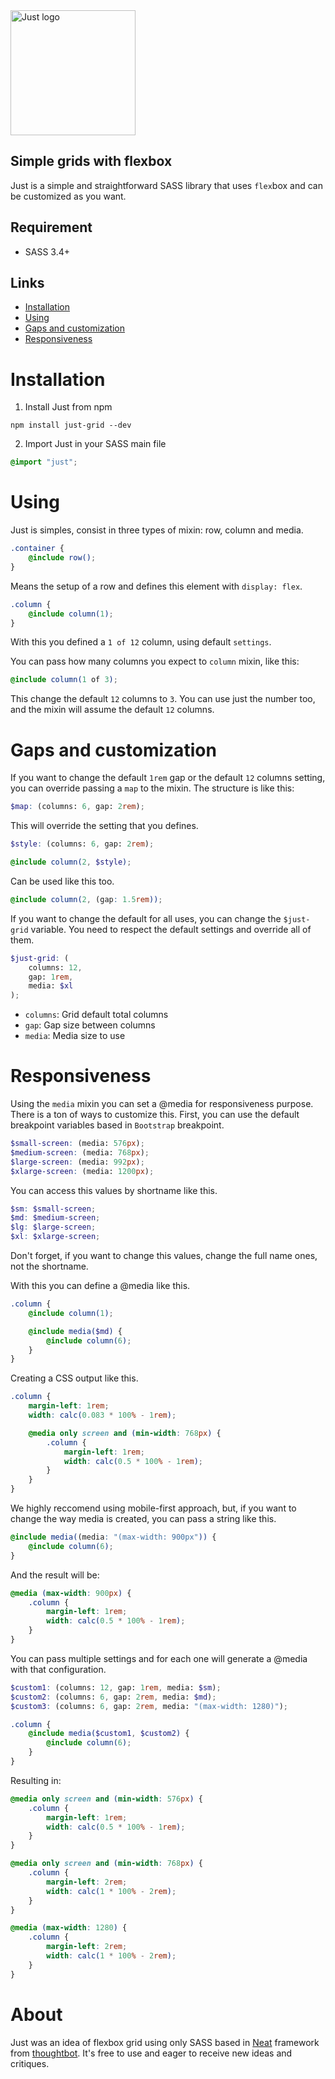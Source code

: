 <img src="https://i.imgur.com/VaCjbQ2.png" width="200" alt="Just logo">

## Simple grids with flexbox

Just is a simple and straightforward SASS library that uses ```flex```box and can be customized as you want.

## Requirement

- SASS 3.4+

## Links

- [Installation](#installation)
- [Using](#using)
- [Gaps and customization](#gaps-and-customization)
- [Responsiveness](#responsiveness)

# Installation

1. Install Just from npm

```
npm install just-grid --dev
```

2. Import Just in your SASS main file

```scss
@import "just";
```

# Using

Just is simples, consist in three types of mixin: row, column and media.

```scss
.container {
    @include row();
}
```

Means the setup of a row and defines this element with ```display: flex```.

```scss
.column {
    @include column(1);
}
```

With this you defined a ```1 of 12``` column, using default ```settings```.

You can pass how many columns you expect to ```column``` mixin, like this:

```scss
@include column(1 of 3);
```

This change the default ```12``` columns to ```3```.
You can use just the number too, and the mixin will assume the default ```12``` columns.

# Gaps and customization

If you want to change the default ```1rem``` gap or the default ```12``` columns setting, you can override passing a ```map``` to the mixin. The structure is like this:

```scss
$map: (columns: 6, gap: 2rem);
```

This will override the setting that you defines.

```scss
$style: (columns: 6, gap: 2rem);

@include column(2, $style);
```

Can be used like this too.

```scss
@include column(2, (gap: 1.5rem));
```

If you want to change the default for all uses, you can change the ```$just-grid``` variable. You need to respect the default settings and override all of them.

```scss
$just-grid: (
    columns: 12,
    gap: 1rem,
    media: $xl
);
```

- ```columns```: Grid default total columns
- ```gap```: Gap size between columns
- ```media```: Media size to use

# Responsiveness

Using the ```media``` mixin you can set a @media for responsiveness purpose. There is a ton of ways to customize this. First, you can use the default breakpoint variables based in ```Bootstrap``` breakpoint.

```scss
$small-screen: (media: 576px);
$medium-screen: (media: 768px);
$large-screen: (media: 992px);
$xlarge-screen: (media: 1200px);
```

You can access this values by shortname like this.

```scss
$sm: $small-screen;
$md: $medium-screen;
$lg: $large-screen;
$xl: $xlarge-screen;
```

Don't forget, if you want to change this values, change the full name ones, not the shortname.

With this you can define a @media like this.

```scss
.column {
    @include column(1);

    @include media($md) {
        @include column(6);
    }
}
```

Creating a CSS output like this.

```css
.column {
    margin-left: 1rem;
    width: calc(0.083 * 100% - 1rem);

    @media only screen and (min-width: 768px) {
        .column {
            margin-left: 1rem;
            width: calc(0.5 * 100% - 1rem);
        }
    }
}
```

We highly reccomend using mobile-first approach, but, if you want to change the way media is created, you can pass a string like this.

```scss
@include media((media: "(max-width: 900px")) {
    @include column(6);
}
```

And the result will be:

```css
@media (max-width: 900px) {
    .column {
        margin-left: 1rem;
        width: calc(0.5 * 100% - 1rem);
    }
}
```

You can pass multiple settings and for each one will generate a @media with that configuration.

```scss
$custom1: (columns: 12, gap: 1rem, media: $sm);
$custom2: (columns: 6, gap: 2rem, media: $md);
$custom3: (columns: 6, gap: 2rem, media: "(max-width: 1280)");

.column {
    @include media($custom1, $custom2) {
        @include column(6);
    }
}
```

Resulting in:

```css
@media only screen and (min-width: 576px) {
    .column {
        margin-left: 1rem;
        width: calc(0.5 * 100% - 1rem);
    }
}

@media only screen and (min-width: 768px) {
    .column {
        margin-left: 2rem;
        width: calc(1 * 100% - 2rem);
    }
}

@media (max-width: 1280) {
    .column {
        margin-left: 2rem;
        width: calc(1 * 100% - 2rem);
    }
}
```

# About

Just was an idea of flexbox grid using only SASS based in [Neat](https://github.com/thoughtbot/neat) framework from [thoughtbot](https://thoughtbot.com). It's free to use and eager to receive new ideas and critiques.
